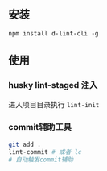 ## 安装
`npm install d-lint-cli -g` 

## 使用

### husky lint-staged 注入
进入项目目录执行 `lint-init` 

### commit辅助工具
```bash
git add .
lint-commit # 或者 lc
# 自动触发commit辅助
```

